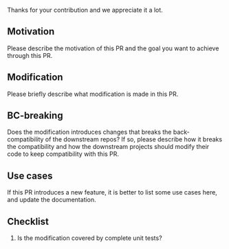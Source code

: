 Thanks for your contribution and we appreciate it a lot.

## Motivation
Please describe the motivation of this PR and the goal you want to achieve through this PR.

## Modification
Please briefly describe what modification is made in this PR.

## BC-breaking
Does the modification introduces changes that breaks the back-compatibility of the downstream repos?
If so, please describe how it breaks the compatibility and how the downstream projects should modify their code to keep compatibility with this PR.

## Use cases
If this PR introduces a new feature, it is better to list some use cases here, and update the documentation.


## Checklist
1. Is the modification covered by complete unit tests?
